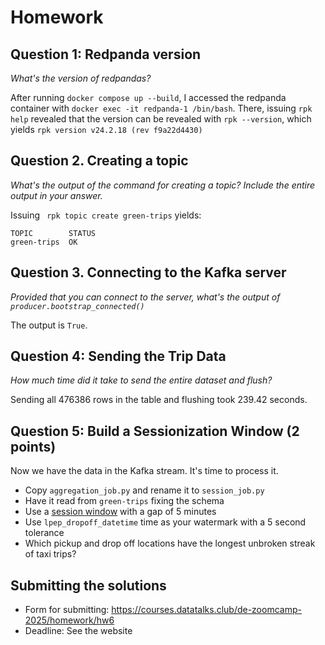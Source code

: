# Homework

## Question 1: Redpanda version
*What's the version of redpandas?*

After running  `docker compose up --build`, I accessed the redpanda container with `docker exec -it redpanda-1 /bin/bash`. There, issuing `rpk help` revealed that the version can be revealed with `rpk --version`, which yields `rpk version v24.2.18 (rev f9a22d4430)`

## Question 2. Creating a topic
*What's the output of the command for creating a topic? Include the entire output in your answer.*

Issuing ` rpk topic create green-trips` yields:
```
TOPIC        STATUS
green-trips  OK
```

## Question 3. Connecting to the Kafka server
*Provided that you can connect to the server, what's the output of `producer.bootstrap_connected()`*

The output is `True`.

## Question 4: Sending the Trip Data
*How much time did it take to send the entire dataset and flush?*

Sending all 476386 rows in the table and flushing took 239.42 seconds.


## Question 5: Build a Sessionization Window (2 points)

Now we have the data in the Kafka stream. It's time to process it.

* Copy `aggregation_job.py` and rename it to `session_job.py`
* Have it read from `green-trips` fixing the schema
* Use a [session window](https://nightlies.apache.org/flink/flink-docs-master/docs/dev/datastream/operators/windows/) with a gap of 5 minutes
* Use `lpep_dropoff_datetime` time as your watermark with a 5 second tolerance
* Which pickup and drop off locations have the longest unbroken streak of taxi trips?


## Submitting the solutions

- Form for submitting: https://courses.datatalks.club/de-zoomcamp-2025/homework/hw6
- Deadline: See the website

